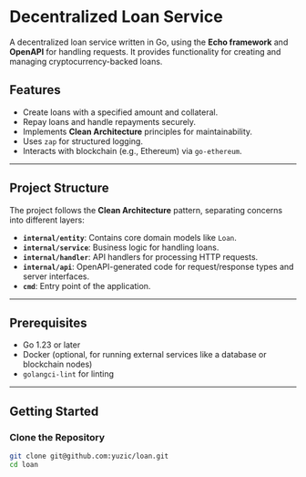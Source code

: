 # Decentralized Loan Service

A decentralized loan service written in Go, using the **Echo framework** and **OpenAPI** for handling requests. It provides functionality for creating and managing cryptocurrency-backed loans.

## Features

- Create loans with a specified amount and collateral.
- Repay loans and handle repayments securely.
- Implements **Clean Architecture** principles for maintainability.
- Uses `zap` for structured logging.
- Interacts with blockchain (e.g., Ethereum) via `go-ethereum`.

---

## Project Structure

The project follows the **Clean Architecture** pattern, separating concerns into different layers:

- **`internal/entity`**: Contains core domain models like `Loan`.
- **`internal/service`**: Business logic for handling loans.
- **`internal/handler`**: API handlers for processing HTTP requests.
- **`internal/api`**: OpenAPI-generated code for request/response types and server interfaces.
- **`cmd`**: Entry point of the application.

---

## Prerequisites

- Go 1.23 or later
- Docker (optional, for running external services like a database or blockchain nodes)
- `golangci-lint` for linting

---

## Getting Started

### Clone the Repository

```bash
git clone git@github.com:yuzic/loan.git
cd loan
